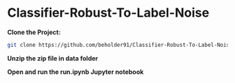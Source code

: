 # Classifier-Robust-To-Label-Noise

**Clone the Project:**

   ```bash
   git clone https://github.com/beholder91/Classifier-Robust-To-Label-Noise.git
   ```

**Unzip the zip file in data folder**


**Open and run the run.ipynb Jupyter notebook**
